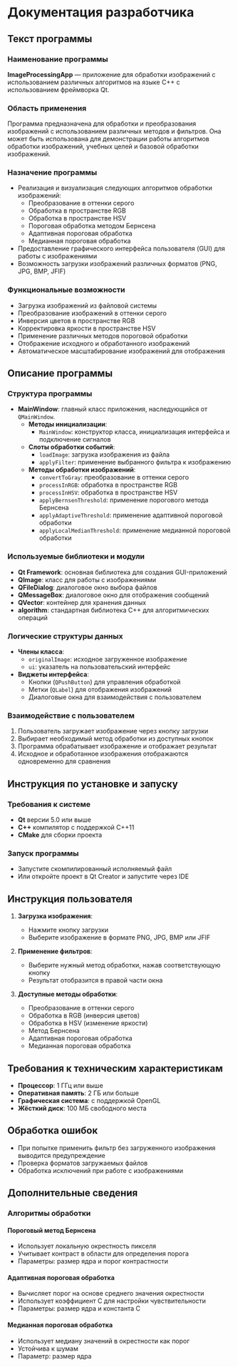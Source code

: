 
# Документация разработчика

## Текст программы

### Наименование программы

**ImageProcessingApp** — приложение для обработки изображений с использованием различных алгоритмов на языке C++ с использованием фреймворка Qt.

### Область применения

Программа предназначена для обработки и преобразования изображений с использованием различных методов и фильтров. Она может быть использована для демонстрации работы алгоритмов обработки изображений, учебных целей и базовой обработки изображений.

### Назначение программы

- Реализация и визуализация следующих алгоритмов обработки изображений:
  - Преобразование в оттенки серого
  - Обработка в пространстве RGB
  - Обработка в пространстве HSV
  - Пороговая обработка методом Бернсена
  - Адаптивная пороговая обработка
  - Медианная пороговая обработка
- Предоставление графического интерфейса пользователя (GUI) для работы с изображениями
- Возможность загрузки изображений различных форматов (PNG, JPG, BMP, JFIF)

### Функциональные возможности

- Загрузка изображений из файловой системы
- Преобразование изображений в оттенки серого
- Инверсия цветов в пространстве RGB
- Корректировка яркости в пространстве HSV
- Применение различных методов пороговой обработки
- Отображение исходного и обработанного изображений
- Автоматическое масштабирование изображений для отображения

## Описание программы

### Структура программы

- **MainWindow**: главный класс приложения, наследующийся от `QMainWindow`.
  - **Методы инициализации**:
    - `MainWindow`: конструктор класса, инициализация интерфейса и подключение сигналов
  - **Слоты обработки событий**:
    - `loadImage`: загрузка изображения из файла
    - `applyFilter`: применение выбранного фильтра к изображению
  - **Методы обработки изображений**:
    - `convertToGray`: преобразование в оттенки серого
    - `processInRGB`: обработка в пространстве RGB
    - `processInHSV`: обработка в пространстве HSV
    - `applyBernsenThreshold`: применение порогового метода Бернсена
    - `applyAdaptiveThreshold`: применение адаптивной пороговой обработки
    - `applyLocalMedianThreshold`: применение медианной пороговой обработки

### Используемые библиотеки и модули

- **Qt Framework**: основная библиотека для создания GUI-приложений
- **QImage**: класс для работы с изображениями
- **QFileDialog**: диалоговое окно выбора файлов
- **QMessageBox**: диалоговое окно для отображения сообщений
- **QVector**: контейнер для хранения данных
- **algorithm**: стандартная библиотека C++ для алгоритмических операций

### Логические структуры данных

- **Члены класса**:
  - `originalImage`: исходное загруженное изображение
  - `ui`: указатель на пользовательский интерфейс
- **Виджеты интерфейса**:
  - Кнопки (`QPushButton`) для управления обработкой
  - Метки (`QLabel`) для отображения изображений
  - Диалоговые окна для взаимодействия с пользователем

### Взаимодействие с пользователем

1. Пользователь загружает изображение через кнопку загрузки
2. Выбирает необходимый метод обработки из доступных кнопок
3. Программа обрабатывает изображение и отображает результат
4. Исходное и обработанное изображения отображаются одновременно для сравнения

## Инструкция по установке и запуску

### Требования к системе

- **Qt** версии 5.0 или выше
- **C++** компилятор с поддержкой C++11
- **CMake** для сборки проекта


### Запуск программы

- Запустите скомпилированный исполняемый файл
- Или откройте проект в Qt Creator и запустите через IDE

## Инструкция пользователя

1. **Загрузка изображения**:
   - Нажмите кнопку загрузки
   - Выберите изображение в формате PNG, JPG, BMP или JFIF

2. **Применение фильтров**:
   - Выберите нужный метод обработки, нажав соответствующую кнопку
   - Результат отобразится в правой части окна

3. **Доступные методы обработки**:
   - Преобразование в оттенки серого
   - Обработка в RGB (инверсия цветов)
   - Обработка в HSV (изменение яркости)
   - Метод Бернсена
   - Адаптивная пороговая обработка
   - Медианная пороговая обработка

## Требования к техническим характеристикам

- **Процессор**: 1 ГГц или выше
- **Оперативная память**: 2 ГБ или больше
- **Графическая система**: с поддержкой OpenGL
- **Жёсткий диск**: 100 МБ свободного места

## Обработка ошибок

- При попытке применить фильтр без загруженного изображения выводится предупреждение
- Проверка форматов загружаемых файлов
- Обработка исключений при работе с изображениями

## Дополнительные сведения

### Алгоритмы обработки

#### Пороговый метод Бернсена
- Использует локальную окрестность пикселя
- Учитывает контраст в области для определения порога
- Параметры: размер ядра и порог контрастности

#### Адаптивная пороговая обработка
- Вычисляет порог на основе среднего значения окрестности
- Использует коэффициент C для настройки чувствительности
- Параметры: размер ядра и константа C

#### Медианная пороговая обработка
- Использует медиану значений в окрестности как порог
- Устойчива к шумам
- Параметр: размер ядра
